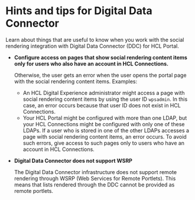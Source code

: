 # Hints and tips for Digital Data Connector

Learn about things that are useful to know when you work with the social rendering integration with Digital Data Connector \(DDC\) for HCL Portal.

-   **Configure access on pages that show social rendering content items only for users who also have an account in HCL Connections.**

    Otherwise, the user gets an error when the user opens the portal page with the social rendering content items. Examples:

    -   An HCL Digital Experience administrator might access a page with social rendering content items by using the user ID `wpsadmin`. In this case, an error occurs because that user ID does not exist in HCL Connections.
    -   Your HCL Portal might be configured with more than one LDAP, but your HCL Connections might be configured with only one of these LDAPs. If a user who is stored in one of the other LDAPs accesses a page with social rendering content items, an error occurs.
    To avoid such errors, give access to such pages only to users who have an account in HCL Connections.

-   **Digital Data Connector does not support WSRP**

    The Digital Data Connector infrastructure does not support remote rendering through WSRP \(Web Services for Remote Portlets\). This means that lists rendered through the DDC cannot be provided as remote portlets.



